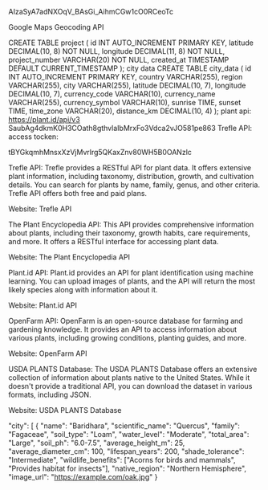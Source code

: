 AIzaSyA7adNXOqV_BAsGi_AihmCGw1cO0RCeoTc

Google Maps Geocoding API

CREATE TABLE project ( id INT AUTO_INCREMENT PRIMARY KEY, latitude DECIMAL(10, 8) NOT NULL, longitude DECIMAL(11, 8) NOT NULL, project_number VARCHAR(20) NOT NULL, created_at TIMESTAMP DEFAULT CURRENT_TIMESTAMP ); city data CREATE TABLE city_data ( id INT AUTO_INCREMENT PRIMARY KEY, country VARCHAR(255), region VARCHAR(255), city VARCHAR(255), latitude DECIMAL(10, 7), longitude DECIMAL(10, 7), currency_code VARCHAR(10), currency_name VARCHAR(255), currency_symbol VARCHAR(10), sunrise TIME, sunset TIME, time_zone VARCHAR(20), distance_km DECIMAL(10, 4) ); plant api: https://plant.id/api/v3 SaubAg4dkmK0H3COath8gthvlaIbMrxFo3Vdca2vJO581pe863 Trefle API: access tocken:

tBYGkqmhMnsxXzVjMvrlrg5QKaxZnv80WH5B0OANzlc

Trefle API: Trefle provides a RESTful API for plant data. It offers extensive plant information, including taxonomy, distribution, growth, and cultivation details. You can search for plants by name, family, genus, and other criteria. Trefle API offers both free and paid plans.

Website: Trefle API

The Plant Encyclopedia API: This API provides comprehensive information about plants, including their taxonomy, growth habits, care requirements, and more. It offers a RESTful interface for accessing plant data.

Website: The Plant Encyclopedia API

Plant.id API: Plant.id provides an API for plant identification using machine learning. You can upload images of plants, and the API will return the most likely species along with information about it.

Website: Plant.id API

OpenFarm API: OpenFarm is an open-source database for farming and gardening knowledge. It provides an API to access information about various plants, including growing conditions, planting guides, and more.

Website: OpenFarm API

USDA PLANTS Database: The USDA PLANTS Database offers an extensive collection of information about plants native to the United States. While it doesn't provide a traditional API, you can download the dataset in various formats, including JSON.

Website: USDA PLANTS Database

"city": [ { "name": "Baridhara", "scientific_name": "Quercus", "family": "Fagaceae", "soil_type": "Loam", "water_level": "Moderate", "total_area": "Large", "soil_ph": "6.0-7.5", "average_height_m": 25, "average_diameter_cm": 100, "lifespan_years": 200, "shade_tolerance": "Intermediate", "wildlife_benefits": ["Acorns for birds and mammals", "Provides habitat for insects"], "native_region": "Northern Hemisphere", "image_url": "https://example.com/oak.jpg" }
